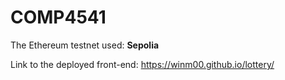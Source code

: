 # COMP4541

The Ethereum testnet used: **Sepolia**

Link to the deployed front-end: https://winm00.github.io/lottery/
